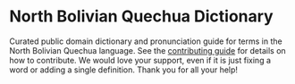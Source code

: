 
# North Bolivian Quechua Dictionary

Curated public domain dictionary and pronunciation guide for terms in the North Bolivian Quechua language. See the [contributing guide](https://github.com/drumworkteam/term/blob/make/.github/contributing.md) for details on how to contribute. We would love your support, even if it is just fixing a word or adding a single definition. Thank you for all your help!